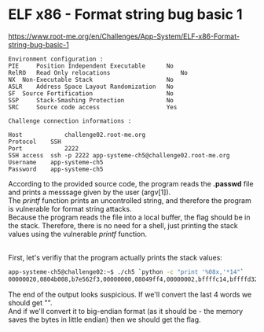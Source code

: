 # ELF x86 - Format string bug basic 1
https://www.root-me.org/en/Challenges/App-System/ELF-x86-Format-string-bug-basic-1
```
Environment configuration :
PIE 	Position Independent Executable 	 No 
RelRO 	Read Only relocations 	                 No 
NX 	Non-Executable Stack 	                 No 
ASLR 	Address Space Layout Randomization 	 No 
SF 	Source Fortification 	                 No 
SSP 	Stack-Smashing Protection 	         No 
SRC 	Source code access 	                 Yes 

Challenge connection informations :

Host	        challenge02.root-me.org
Protocol	SSH
Port	        2222
SSH access 	ssh -p 2222 app-systeme-ch5@challenge02.root-me.org  
Username	app-systeme-ch5
Password	app-systeme-ch5
```

According to the provided source code, the program reads the **.passwd** file and prints a messsage given by the user (argv[1]).<br>
The _printf_ function prints an uncontrolled string, and therefore the program is vulnerable for format string attacks.<br>
Because the program reads the file into a local buffer, the flag should be in the stack. Therefore, there is no need for a shell, just printing the stack values using the vulnerable _printf_ function.<br><br>

First, let's verifiy that the program actually prints the stack values:
```sh
app-systeme-ch5@challenge02:~$ ./ch5 `python -c "print '%08x,'*14"`
00000020,0804b008,b7e562f3,00000000,08049ff4,00000002,bffffc14,bffffd32,0000002f,0804b008,XXXXXXXX,XXXXXXXX,XXXXXXXX,0000XXXX,
```

The end of the output looks suspicious. If we'll convert the last 4 words we should get "<censored>".<br>
And if we'll convert it to big-endian format (as it should be - the memory saves the bytes in little endian) then we should get the flag.
